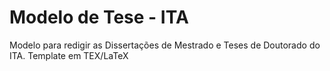 # Modelo de Tese - ITA

Modelo para redigir as Dissertações de Mestrado e Teses de Doutorado do ITA. Template em TEX/LaTeX
